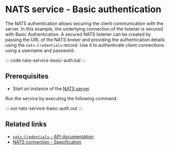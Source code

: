 # NATS service - Basic authentication

The NATS authentication allows securing the client communication with the server. In this example, the underlying connection of the listener is secured with Basic Authentication. A secured NATS listener can be created by passing the URL of the NATS broker and providing the authentication details using the `nats:Credentials` record. Use it to authenticate client connections using a username and password.

::: code nats-service-basic-auth.bal :::

## Prerequisites
- Start an instance of the [NATS server](https://docs.nats.io/nats-concepts/what-is-nats/walkthrough_setup).

Run the service by executing the following command.

::: out nats-service-basic-auth.out :::

## Related links
- [`nats:Credentials` - API documentation](https://lib.ballerina.io/ballerinax/nats/latest/records/Credentials)
- [NATS connection - Specification](https://github.com/ballerina-platform/module-ballerinax-nats/blob/master/docs/spec/spec.md#2-connection)
